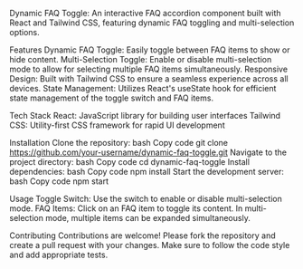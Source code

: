 Dynamic FAQ Toggle:
    An interactive FAQ accordion component built with React and Tailwind CSS, featuring dynamic FAQ toggling and multi-selection options.

Features
    Dynamic FAQ Toggle: Easily toggle between FAQ items to show or hide content.
    Multi-Selection Toggle: Enable or disable multi-selection mode to allow for selecting multiple FAQ items simultaneously.
    Responsive Design: Built with Tailwind CSS to ensure a seamless experience across all devices.
    State Management: Utilizes React's useState hook for efficient state management of the toggle switch and FAQ items.
    
Tech Stack
    React: JavaScript library for building user interfaces
    Tailwind CSS: Utility-first CSS framework for rapid UI development
    
Installation
  Clone the repository:
                        bash
                        Copy code
                        git clone https://github.com/your-username/dynamic-faq-toggle.git
  Navigate to the project directory:
                        bash
                        Copy code
                        cd dynamic-faq-toggle
  Install dependencies:
                        bash
                        Copy code
                        npm install
  Start the development server:
                        bash
                        Copy code
                        npm start

  Usage
    Toggle Switch: Use the switch to enable or disable multi-selection mode.
    FAQ Items: Click on an FAQ item to toggle its content. In multi-selection mode, multiple items can be expanded simultaneously.

  Contributing
    Contributions are welcome! Please fork the repository and create a pull request with your changes. Make sure to follow the code style and add appropriate tests.
